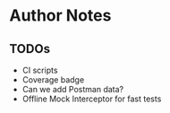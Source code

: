 # Author Notes

## TODOs

- CI scripts
- Coverage badge
- Can we add Postman data?
- Offline Mock Interceptor for fast tests

